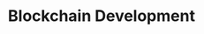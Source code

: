 ---
layout: solution-2
title: Blockchain Development
permalink: /our-solutions/technology-consulting/blockchain-development
description: "Unleashing Trust, Transparency, and Security with Blockchain Technology"
og_image_url: /assets/img/photos/opengraph/axops-technologies-og-image-v1.jpg
---